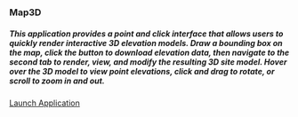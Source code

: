 ### Map3D
##### This application provides a point and click interface that allows users to quickly render interactive 3D elevation models. Draw a bounding box on the map, click the button to download elevation data, then navigate to the second tab to render, view, and modify the resulting 3D site model. Hover over the 3D model to view point elevations, click and drag to rotate, or scroll to zoom in and out.
[Launch Application](http://54.191.126.219:3838)

<!-- Global site tag (gtag.js) - Google Analytics -->
<script async src="https://www.googletagmanager.com/gtag/js?id=G-J0Y9834MJT"></script>
<script>
  window.dataLayer = window.dataLayer || [];
  function gtag(){dataLayer.push(arguments);}
  gtag('js', new Date());

  gtag('config', 'G-J0Y9834MJT');
</script>
